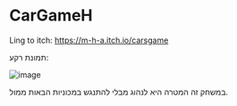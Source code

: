 # CarGameH

Ling to itch:
https://m-h-a.itch.io/carsgame

תמונת רקע:

![image](https://github.com/hodwys/CarGameH/assets/92233601/59e8e511-a6f3-4766-a104-c20dae0b8376)




במשחק זה המטרה היא לנהוג מבלי להתנגש במכוניות הבאות ממול.
